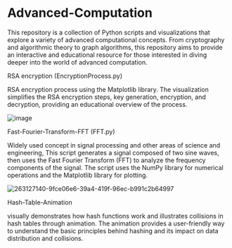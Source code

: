 # Advanced-Computation
This repository is a collection of Python scripts and visualizations that explore a variety of advanced computational concepts. From cryptography and algorithmic theory to graph algorithms, this repository aims to provide an interactive and educational resource for those interested in diving deeper into the world of advanced computation.

RSA encryption (EncryptionProcess.py)

RSA encryption process using the Matplotlib library. The visualization simplifies the RSA encryption steps, key generation, encryption, and decryption, providing an educational overview of the process.

![image](https://github.com/Mistydoe033/Advanced-Computation-/assets/92670917/d4455797-7813-478b-9fdb-469e587c8993)

Fast-Fourier-Transform-FFT (FFT.py)

Widely used concept in signal processing and other areas of science and engineering, This script generates a signal composed of two sine waves, then uses the Fast Fourier Transform (FFT) to analyze the frequency components of the signal. The script uses the NumPy library for numerical operations and the Matplotlib library for plotting.

![263127140-9fce06e6-39a4-419f-96ec-b991c2b64997](https://github.com/Mistydoe033/Advanced-Computation-/assets/92670917/bc9cfe02-63fb-4057-8283-bf61f334e35d)



Hash-Table-Animation

visually demonstrates how hash functions work and illustrates collisions in hash tables through animation. The animation provides a user-friendly way to understand the basic principles behind hashing and its impact on data distribution and collisions.



